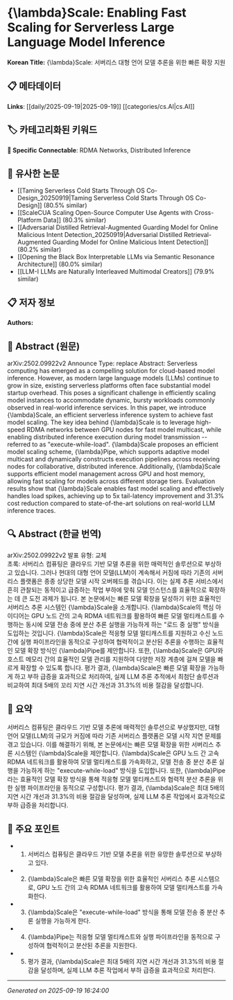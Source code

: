 
# {\lambda}Scale: Enabling Fast Scaling for Serverless Large Language Model Inference

**Korean Title:** {\lambda}Scale: 서버리스 대형 언어 모델 추론을 위한 빠른 확장 지원

## 📋 메타데이터

**Links**: [[daily/2025-09-19|2025-09-19]] [[categories/cs.AI|cs.AI]]

## 🏷️ 카테고리화된 키워드
**🔗 Specific Connectable**: RDMA Networks, Distributed Inference

## 🔗 유사한 논문
- [[Taming Serverless Cold Starts Through OS Co-Design_20250919|Taming Serverless Cold Starts Through OS Co-Design]] (80.5% similar)
- [[ScaleCUA Scaling Open-Source Computer Use Agents with Cross-Platform Data]] (80.3% similar)
- [[Adversarial Distilled Retrieval-Augmented Guarding Model for Online Malicious Intent Detection_20250919|Adversarial Distilled Retrieval-Augmented Guarding Model for Online Malicious Intent Detection]] (80.2% similar)
- [[Opening the Black Box Interpretable LLMs via Semantic Resonance Architecture]] (80.0% similar)
- [[LLM-I LLMs are Naturally Interleaved Multimodal Creators]] (79.9% similar)

## 📋 저자 정보

**Authors:** 

## 📄 Abstract (원문)

arXiv:2502.09922v2 Announce Type: replace 
Abstract: Serverless computing has emerged as a compelling solution for cloud-based model inference. However, as modern large language models (LLMs) continue to grow in size, existing serverless platforms often face substantial model startup overhead. This poses a significant challenge in efficiently scaling model instances to accommodate dynamic, bursty workloads commonly observed in real-world inference services. In this paper, we introduce {\lambda}Scale, an efficient serverless inference system to achieve fast model scaling. The key idea behind {\lambda}Scale is to leverage high-speed RDMA networks between GPU nodes for fast model multicast, while enabling distributed inference execution during model transmission -- referred to as "execute-while-load". {\lambda}Scale proposes an efficient model scaling scheme, {\lambda}Pipe, which supports adaptive model multicast and dynamically constructs execution pipelines across receiving nodes for collaborative, distributed inference. Additionally, {\lambda}Scale supports efficient model management across GPU and host memory, allowing fast scaling for models across different storage tiers. Evaluation results show that {\lambda}Scale enables fast model scaling and effectively handles load spikes, achieving up to 5x tail-latency improvement and 31.3% cost reduction compared to state-of-the-art solutions on real-world LLM inference traces.

## 🔍 Abstract (한글 번역)

arXiv:2502.09922v2 발표 유형: 교체  
초록: 서버리스 컴퓨팅은 클라우드 기반 모델 추론을 위한 매력적인 솔루션으로 부상하고 있습니다. 그러나 현대의 대형 언어 모델(LLM)이 계속해서 커짐에 따라 기존의 서버리스 플랫폼은 종종 상당한 모델 시작 오버헤드를 겪습니다. 이는 실제 추론 서비스에서 흔히 관찰되는 동적이고 급증하는 작업 부하에 맞춰 모델 인스턴스를 효율적으로 확장하는 데 큰 도전 과제가 됩니다. 본 논문에서는 빠른 모델 확장을 달성하기 위한 효율적인 서버리스 추론 시스템인 {\lambda}Scale을 소개합니다. {\lambda}Scale의 핵심 아이디어는 GPU 노드 간의 고속 RDMA 네트워크를 활용하여 빠른 모델 멀티캐스트를 수행하는 동시에 모델 전송 중에 분산 추론 실행을 가능하게 하는 "로드 중 실행" 방식을 도입하는 것입니다. {\lambda}Scale은 적응형 모델 멀티캐스트를 지원하고 수신 노드 간에 실행 파이프라인을 동적으로 구성하여 협력적이고 분산된 추론을 수행하는 효율적인 모델 확장 방식인 {\lambda}Pipe를 제안합니다. 또한, {\lambda}Scale은 GPU와 호스트 메모리 간의 효율적인 모델 관리를 지원하여 다양한 저장 계층에 걸쳐 모델을 빠르게 확장할 수 있도록 합니다. 평가 결과, {\lambda}Scale은 빠른 모델 확장을 가능하게 하고 부하 급증을 효과적으로 처리하여, 실제 LLM 추론 추적에서 최첨단 솔루션과 비교하여 최대 5배의 꼬리 지연 시간 개선과 31.3%의 비용 절감을 달성합니다.

## 📝 요약

서버리스 컴퓨팅은 클라우드 기반 모델 추론에 매력적인 솔루션으로 부상했지만, 대형 언어 모델(LLM)의 규모가 커짐에 따라 기존 서버리스 플랫폼은 모델 시작 지연 문제를 겪고 있습니다. 이를 해결하기 위해, 본 논문에서는 빠른 모델 확장을 위한 서버리스 추론 시스템인 {\lambda}Scale을 제안합니다. {\lambda}Scale은 GPU 노드 간 고속 RDMA 네트워크를 활용하여 모델 멀티캐스트를 가속화하고, 모델 전송 중 분산 추론 실행을 가능하게 하는 "execute-while-load" 방식을 도입합니다. 또한, {\lambda}Pipe라는 효율적인 모델 확장 방식을 통해 적응형 모델 멀티캐스트와 협력적 분산 추론을 위한 실행 파이프라인을 동적으로 구성합니다. 평가 결과, {\lambda}Scale은 최대 5배의 지연 시간 개선과 31.3%의 비용 절감을 달성하며, 실제 LLM 추론 작업에서 효과적으로 부하 급증을 처리합니다.

## 🎯 주요 포인트

- 1. 서버리스 컴퓨팅은 클라우드 기반 모델 추론을 위한 유망한 솔루션으로 부상하고 있다.

- 2. {\lambda}Scale은 빠른 모델 확장을 위한 효율적인 서버리스 추론 시스템으로, GPU 노드 간의 고속 RDMA 네트워크를 활용하여 모델 멀티캐스트를 가속화한다.

- 3. {\lambda}Scale은 "execute-while-load" 방식을 통해 모델 전송 중 분산 추론 실행을 가능하게 한다.

- 4. {\lambda}Pipe는 적응형 모델 멀티캐스트와 실행 파이프라인을 동적으로 구성하여 협력적이고 분산된 추론을 지원한다.

- 5. 평가 결과, {\lambda}Scale은 최대 5배의 지연 시간 개선과 31.3%의 비용 절감을 달성하며, 실제 LLM 추론 작업에서 부하 급증을 효과적으로 처리한다.

---

*Generated on 2025-09-19 16:24:00*